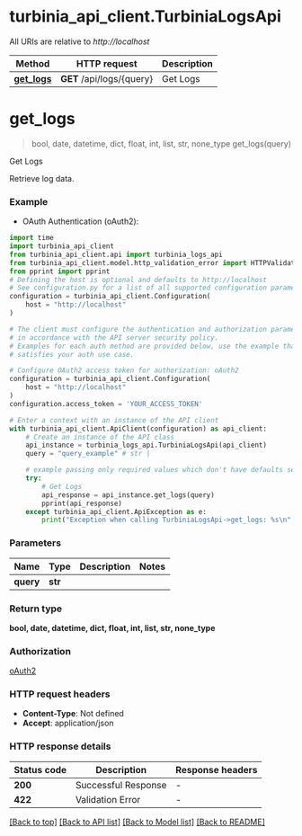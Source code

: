 # turbinia_api_client.TurbiniaLogsApi

All URIs are relative to *http://localhost*

Method | HTTP request | Description
------------- | ------------- | -------------
[**get_logs**](TurbiniaLogsApi.md#get_logs) | **GET** /api/logs/{query} | Get Logs


# **get_logs**
> bool, date, datetime, dict, float, int, list, str, none_type get_logs(query)

Get Logs

Retrieve log data.

### Example

* OAuth Authentication (oAuth2):

```python
import time
import turbinia_api_client
from turbinia_api_client.api import turbinia_logs_api
from turbinia_api_client.model.http_validation_error import HTTPValidationError
from pprint import pprint
# Defining the host is optional and defaults to http://localhost
# See configuration.py for a list of all supported configuration parameters.
configuration = turbinia_api_client.Configuration(
    host = "http://localhost"
)

# The client must configure the authentication and authorization parameters
# in accordance with the API server security policy.
# Examples for each auth method are provided below, use the example that
# satisfies your auth use case.

# Configure OAuth2 access token for authorization: oAuth2
configuration = turbinia_api_client.Configuration(
    host = "http://localhost"
)
configuration.access_token = 'YOUR_ACCESS_TOKEN'

# Enter a context with an instance of the API client
with turbinia_api_client.ApiClient(configuration) as api_client:
    # Create an instance of the API class
    api_instance = turbinia_logs_api.TurbiniaLogsApi(api_client)
    query = "query_example" # str | 

    # example passing only required values which don't have defaults set
    try:
        # Get Logs
        api_response = api_instance.get_logs(query)
        pprint(api_response)
    except turbinia_api_client.ApiException as e:
        print("Exception when calling TurbiniaLogsApi->get_logs: %s\n" % e)
```


### Parameters

Name | Type | Description  | Notes
------------- | ------------- | ------------- | -------------
 **query** | **str**|  |

### Return type

**bool, date, datetime, dict, float, int, list, str, none_type**

### Authorization

[oAuth2](../README.md#oAuth2)

### HTTP request headers

 - **Content-Type**: Not defined
 - **Accept**: application/json


### HTTP response details

| Status code | Description | Response headers |
|-------------|-------------|------------------|
**200** | Successful Response |  -  |
**422** | Validation Error |  -  |

[[Back to top]](#) [[Back to API list]](../README.md#documentation-for-api-endpoints) [[Back to Model list]](../README.md#documentation-for-models) [[Back to README]](../README.md)

